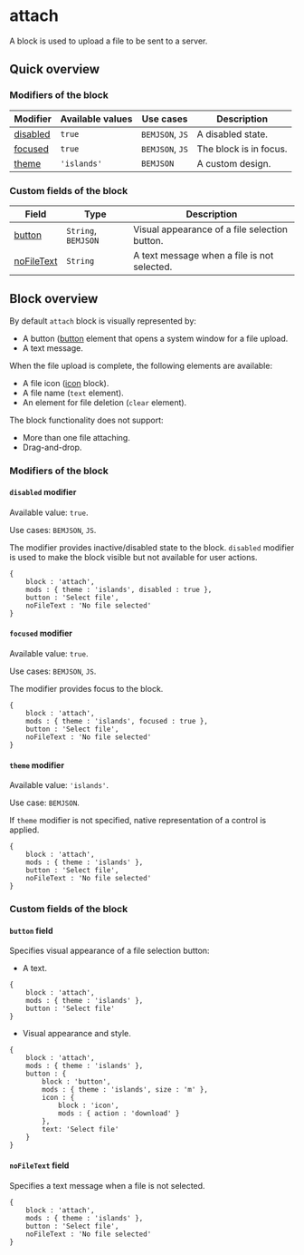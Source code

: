 # attach

A block is used to upload a file to be sent to a server.

## Quick overview

### Modifiers of the block

| Modifier | Available values | Use cases | Description |
| ----------- | ------------------- | -------------------- | -------- |
| <a href=#disabled>disabled</a> | <code>true</code> | <code>BEMJSON</code>, <code>JS</code> | A disabled state. |
| <a href=#focused>focused</a> | <code>true</code> | <code>BEMJSON</code>, <code>JS</code> | The block is in focus. |
| <a href=#themes>theme</a> | <code>'islands'</code> | <code>BEMJSON</code> | A custom design. |

### Custom fields of the block

| Field | Type | Description |
| ---- | --- | -------- |
| <a href=#button>button</a> | <code>String</code>, <code>BEMJSON</code> | Visual appearance of a file selection button. |
| <a href=#nofiletext>noFileText</a> | <code>String</code> | A text message when a file is not selected. |

## Block overview

By default `attach` block is visually represented by:

* A button ([button](../button/button.en.md) element that opens a system window for a file upload.
* A text message.

When the file upload is complete, the following elements are available:

* A file icon ([icon](../icon/icon.en.md) block).
* A file name (`text` element).
* An element for file deletion (`clear` element).

The block functionality does not support:

* More than one file attaching.
* Drag-and-drop.

### Modifiers of the block

<a name="disabled"></a>

#### `disabled` modifier

Available value: `true`.

Use cases: `BEMJSON`, `JS`.

The modifier provides inactive/disabled state to the block. `disabled` modifier is used to make the block visible but not available for user actions.

```bemjson
{
    block : 'attach',
    mods : { theme : 'islands', disabled : true },
    button : 'Select file',
    noFileText : 'No file selected'
}
```

<a name="focused"></a>

#### `focused` modifier

Available value: `true`.

Use cases: `BEMJSON`, `JS`.

The modifier provides focus to the block.

```bemjson
{
    block : 'attach',
    mods : { theme : 'islands', focused : true },
    button : 'Select file',
    noFileText : 'No file selected'
}
```

<a name="themes"></a>

#### `theme` modifier

Available value: `'islands'`.

Use case: `BEMJSON`.

If `theme` modifier is not specified, native representation of a control is applied.

```bemjson
{
    block : 'attach',
    mods : { theme : 'islands' },
    button : 'Select file',
    noFileText : 'No file selected'
}
```

### Custom fields of the block

<a name="button"></a>

#### `button` field

Specifies visual appearance of a file selection button:

* A text.

```bemjson
{
    block : 'attach',
    mods : { theme : 'islands' },
    button : 'Select file'
}
```
* Visual appearance and style.

```bemjson
{
    block : 'attach',
    mods : { theme : 'islands' },
    button : {
        block : 'button',
        mods : { theme : 'islands', size : 'm' },
        icon : {
            block : 'icon',
            mods : { action : 'download' }
        },
        text: 'Select file'
    }
}
```

<a name="nofiletext"></a>

#### `noFileText` field

Specifies a text message when a file is not selected.

```bemjson
{
    block : 'attach',
    mods : { theme : 'islands' },
    button : 'Select file',
    noFileText : 'No file selected'
}
```
